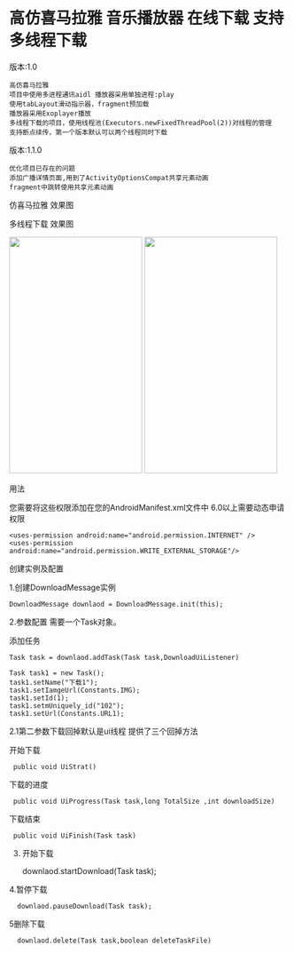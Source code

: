 
# 高仿喜马拉雅 音乐播放器 在线下载 支持多线程下载

版本:1.0


	
	高仿喜马拉雅
	项目中使用多进程通讯aidl 播放器采用单独进程:play
	使用tabLayout滑动指示器，fragment预加载
	播放器采用Exoplayer播放 
	多线程下载的项目，使用线程池(Executors.newFixedThreadPool(2))对线程的管理
	支持断点续传，第一个版本默认可以两个线程同时下载
	
版本:1.1.0

	优化项目已存在的问题
	添加广播详情页面,用到了ActivityOptionsCompat共享元素动画
	fragment中跳转使用共享元素动画　 


仿喜马拉雅 效果图

多线程下载 效果图

      

<div>
<img src="https://github.com/qianxiangsen521/Multi-threadedDownload/blob/master/gif/music.gif" width="240px" height="426px"/>
<img src="https://github.com/qianxiangsen521/Multi-threadedDownload/blob/master/gif/open.gif" width="240px" height="426px"/>
</div>

用法
	
   您需要将这些权限添加在您的AndroidManifest.xml文件中 6.0以上需要动态申请权限

	<uses-permission android:name="android.permission.INTERNET" />
	<uses-permission android:name="android.permission.WRITE_EXTERNAL_STORAGE"/>

创建实例及配置

  1.创建DownloadMessage实例


	DownloadMessage downlaod = DownloadMessage.init(this);

  

  2.参数配置 需要一个Task对象。

  添加任务 


	Task task = downlaod.addTask(Task task,DownloadUiListener)

	Task task1 = new Task();
	task1.setName("下载1");
	task1.setIamgeUrl(Constants.IMG);
	task1.setId(1);
	task1.setmUniquely_id("102");
	task1.setUrl(Constants.URL1);
 


  2.1第二参数下载回掉默认是ui线程 提供了三个回掉方法

  开始下载
  
	 public void UiStrat()
 
  
  下载的进度

  	 public void UiProgress(Task task,long TotalSize ,int downloadSize)
  
  
  下载结束

	 public void UiFinish(Task task)

  

  3. 开始下载 

	  downlaod.startDownload(Task task);

  4.暂停下载

	  downlaod.pauseDownload(Task task);

  5删除下载

  	  downlaod.delete(Task task,boolean deleteTaskFile)


	
